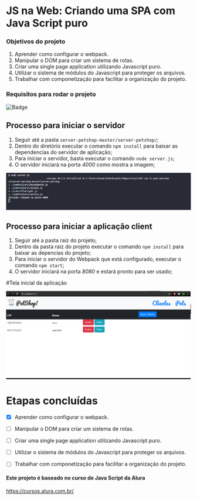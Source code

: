 # JS na Web: Criando uma SPA com Java Script puro

### Objetivos do projeto
1. Aprender como configurar o webpack.
2. Manipular o DOM para criar um sistema de rotas.
3. Criar uma single page application utilizando Javascript puro.
4. Utilizar o sistema de módulos do Javascript para proteger os arquivos.
5. Trabalhar com componetização para facilitar a organização do projeto.

### Requisitos para rodar o projeto
![Badge](https://img.shields.io/badge/node-v12.18.4-%237159c1?style=for-the-badge&logo=Node.js)

## Processo para iniciar o servidor
1. Seguir até a pasta ```server-petshop-master/server-petshop/```;
2. Dentro do diretório executar o comando ```npm install``` para baixar as dependencias do servidor de aplicação;
3. Para iniciar o servidor, basta executar o comando ``` node server.js ```;
4. O servidor iniciará na porta _4000_ como mostra a imagem;

![alt text](img-readme/server-img.png)

## Processo para iniciar a aplicação client
1. Seguir até a pasta raiz do projeto;
2. Dentro da pasta raiz do projeto  executar o comando ``` npm install ``` para baixar as depencias do projeto;
3. Para iniciar o servidor do Webpack que está configurado, executar o comando ``` npm start ```;
4. O servidor iniciará na porta _8080_ e estará pronto para ser usado;

#Tela inicial da aplicação 

![alt text](img-readme/client-img.png)


# Etapas concluídas 
- [x] Aprender como configurar o webpack.
- [ ] Manipular o DOM para criar um sistema de rotas.
- [ ] Criar uma single page application utilizando Javascript puro.
- [ ] Utilizar o sistema de módulos do Javascript para proteger os arquivos.
- [ ] Trabalhar com componetização para facilitar a organização do projeto.


#### Este projeto é baseado no curso de Java Script da Alura 
https://cursos.alura.com.br/
